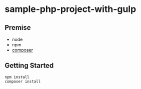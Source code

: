 sample-php-project-with-gulp
============================

## Premise

- node
- npm
- [composer](https://getcomposer.org)

## Getting Started

```
npm install
composer install
```
